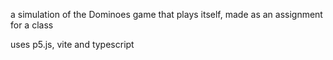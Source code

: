 a simulation of the Dominoes game that plays itself, made as an assignment for a class

uses p5.js, vite and typescript
